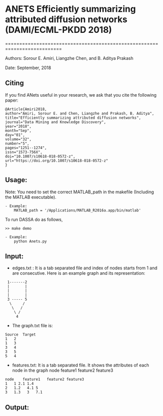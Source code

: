 # ANETS Efficiently summarizing attributed diffusion networks (DAMI/ECML-PKDD 2018)
==========================================================================

Authors: Sorour E. Amiri, Liangzhe Chen, and B. Aditya Prakash

Date: September, 2018

Citing
------
If you find ANets useful in your research, we ask that you cite the following paper:
```
@Article{Amiri2018,
author="Amiri, Sorour E. and Chen, Liangzhe and Prakash, B. Aditya",
title="Efficiently summarizing attributed diffusion networks",
journal="Data Mining and Knowledge Discovery",
year="2018",
month="Sep",
day="01",
volume="32",
number="5",
pages="1251--1274",
issn="1573-756X",
doi="10.1007/s10618-018-0572-z",
url="https://doi.org/10.1007/s10618-018-0572-z"
}
```

Usage:
-----
Note: You need to set the correct MATLAB_path in the makefile (Including the MATLAB executable).
```
- Example:
    MATLAB_path = '/Applications/MATLAB_R2016a.app/bin/matlab'
```    
To run DASSA do as follows,
```
>> make demo  
```


```
- Example: 
    python Anets.py
```



Input: 
------
- edges.txt : It is a tab separated file and index of nodes starts from 1 and are consecutive. Here is an example graph and its representation:

```
 1-------2
 |       |
 |       |
 |       |
 3 ----- 5
  \     /
   \   /
    \ /
     4
```
- The graph.txt file is:
```
Source	Target
1	2
1	3
3	4
3	5
5	4
```

- features.txt: It is a tab separated file. It shows the attributes of each node in the graph
node	feature1   feature2 feature3

```
node	feature1   feature2 feature3
1	1 2.1 1.4
2	1.2   4.1 5 
3	1.3   3   7.1
```

Output:
-------


